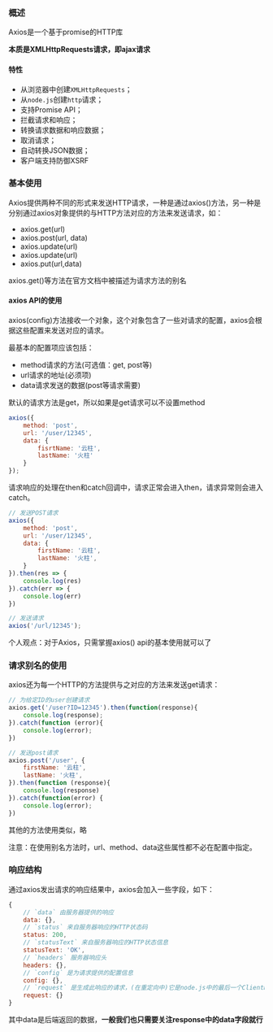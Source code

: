 ### 概述

Axios是一个基于promise的HTTP库

**本质是XMLHttpRequests请求，即ajax请求**

#### 特性

- 从浏览器中创建`XMLHttpRequests`；
- 从`node.js`创建`http`请求；
- 支持Promise API；
- 拦截请求和响应；
- 转换请求数据和响应数据；
- 取消请求；
- 自动转换JSON数据；
- 客户端支持防御XSRF

### 基本使用

Axios提供两种不同的形式来发送HTTP请求，一种是通过axios()方法，另一种是分别通过axios对象提供的与HTTP方法对应的方法来发送请求，如：

- axios.get(url)
- axios.post(url, data)
- axios.update(url)
- axios.update(url)
- axios.put(url,data)

axios.get()等方法在官方文档中被描述为请求方法的别名

#### axios API的使用

axios(config)方法接收一个对象，这个对象包含了一些对请求的配置，axios会根据这些配置来发送对应的请求。

最基本的配置项应该包括：

- method请求的方法(可选值：get, post等)
- url请求的地址(必须项)
- data请求发送的数据(post等请求需要)

默认的请求方法是get，所以如果是get请求可以不设置method

```js
axios({
    method: 'post',
    url: '/user/12345',
    data: {
        fisrtName: '云柱',
        lastName: '火柱'
    }
});
```

请求响应的处理在then和catch回调中，请求正常会进入then，请求异常则会进入catch。

```js
// 发送POST请求
axios({
    method: 'post',
    url: '/user/12345',
    data: {
        firstName: '云柱',
        lastName: '火柱',
    }
}).then(res => {
    console.log(res)
}).catch(err => {
    console.log(err)
})
```

```js
// 发送请求
axios('/url/12345');
```

个人观点：对于Axios，只需掌握axios() api的基本使用就可以了

### 请求别名的使用

axios还为每一个HTTP的方法提供与之对应的方法来发送get请求：

```js
// 为给定ID的user创建请求
axios.get('/user?ID=12345').then(function(response){
    console.log(response);
}).catch(function (error){
    console.log(error);
})
```

```js
// 发送post请求
axios.post('/user', {
    firstName: '云柱',
    lastName: '火柱',
}).then(function (response){
    console.log(response)
}).catch(function(error) {
    console.log(error);
})
```

其他的方法使用类似，略

注意：在使用别名方法时，url、method、data这些属性都不必在配置中指定。

### 响应结构

通过axios发出请求的响应结果中，axios会加入一些字段，如下：

```js
{
    // `data` 由服务器提供的响应
    data: {},
    // `status` 来自服务器响应的HTTP状态码
    status: 200,
    // `statusText` 来自服务器响应的HTTP状态信息
    statusText: 'OK',
    // `headers` 服务器响应头
    headers: {},
    // `config` 是为请求提供的配置信息
    config: {},
    // `request` 是生成此响应的请求，(在重定向中)它是node.js中的最后一个ClientRequest实例；XMLHttpRequest 实例是浏览器
    request: {}
}
```

其中data是后端返回的数据，**一般我们也只需要关注response中的data字段就行**
